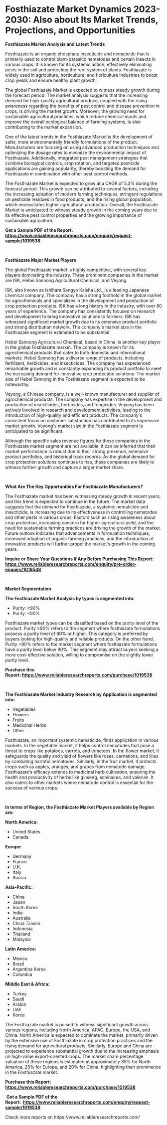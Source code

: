 <p><h1>Fosthiazate Market Dynamics 2023-2030: Also about Its Market Trends, Projections, and Opportunities</h1></p><p><strong>Fosthiazate Market Analysis and Latest Trends</strong></p>
<p><p>Fosthiazate is an organic phosphate insecticide and nematicide that is primarily used to control plant-parasitic nematodes and certain insects in various crops. It is known for its systemic action, effectively eliminating pests in the soil and protecting the root system of plants. Fosthiazate is widely used in agriculture, horticulture, and floriculture industries to boost crop yields and ensure healthy plant growth.</p><p>The global Fosthiazate Market is expected to witness steady growth during the forecast period. The market analysis suggests that the increasing demand for high-quality agricultural produce, coupled with the rising awareness regarding the benefits of pest control and disease prevention in crops, is driving the market growth. Moreover, the growing need for sustainable agricultural practices, which reduce chemical inputs and improve the overall ecological balance of farming systems, is also contributing to the market expansion.</p><p>One of the latest trends in the Fosthiazate Market is the development of safer, more environmentally friendly formulations of the product. Manufacturers are focusing on using advanced production techniques and optimizing the dosage rates to minimize the environmental impact of Fosthiazate. Additionally, integrated pest management strategies that combine biological controls, crop rotation, and targeted pesticide applications are gaining popularity, thereby boosting the demand for Fosthiazate in combination with other pest control methods.</p><p>The Fosthiazate Market is expected to grow at a CAGR of 5.3% during the forecast period. This growth can be attributed to several factors, including the increasing adoption of modern farming techniques, stringent regulations on pesticide residues in food products, and the rising global population, which necessitates higher agricultural production. Overall, the Fosthiazate Market is anticipated to witness steady growth in the coming years due to its effective pest control properties and the growing importance of sustainable agriculture.</p></p>
<p><strong>Get a Sample PDF of the Report:&nbsp; <a href="https://www.reliableresearchreports.com/enquiry/request-sample/1019538">https://www.reliableresearchreports.com/enquiry/request-sample/1019538</a></strong></p>
<p>&nbsp;</p>
<p><strong>Fosthiazate Major Market Players</strong></p>
<p><p>The global Fosthiazate market is highly competitive, with several key players dominating the industry. Three prominent companies in the market are ISK, Hebei Sannong Agricultural Chemical, and Veyong.</p><p>ISK, also known as Ishihara Sangyo Kaisha Ltd., is a leading Japanese chemical company. The company has a strong foothold in the global market for agrochemicals and specializes in the development and production of crop protection products. ISK has a long history in the industry, with over 80 years of experience. The company has consistently focused on research and development to bring innovative solutions to farmers. ISK has witnessed significant market growth due to its extensive product portfolio and strong distribution network. The company's market size in the Fosthiazate segment is estimated to be substantial.</p><p>Hebei Sannong Agricultural Chemical, based in China, is another key player in the global Fosthiazate market. The company is known for its agrochemical products that cater to both domestic and international markets. Hebei Sannong has a diverse range of products, including fertilizers, herbicides, and insecticides. The company has experienced remarkable growth and is constantly expanding its product portfolio to meet the increasing demand for innovative crop protection solutions. The market size of Hebei Sannong in the Fosthiazate segment is expected to be noteworthy.</p><p>Veyong, a Chinese company, is a well-known manufacturer and supplier of agrochemical products. The company has expertise in the development and production of insecticides, herbicides, and fungicides. Veyong has been actively involved in research and development activities, leading to the introduction of high-quality and efficient products. The company's consistent focus on customer satisfaction has contributed to its impressive market growth. Veyong's market size in the Fosthiazate segment is anticipated to be significant.</p><p>Although the specific sales revenue figures for these companies in the Fosthiazate market segment are not available, it can be inferred that their market performance is robust due to their strong presence, extensive product portfolios, and historical track records. As the global demand for crop protection solutions continues to rise, these companies are likely to witness further growth and capture a larger market share.</p></p>
<p>&nbsp;</p>
<p><strong>What Are The Key Opportunities For Fosthiazate Manufacturers?</strong></p>
<p><p>The Fosthiazate market has been witnessing steady growth in recent years, and this trend is expected to continue in the future. The market data suggests that the demand for Fosthiazate, a systemic nematicide and insecticide, is increasing due to its effectiveness in controlling nematodes and other pests in various crops. Factors such as rising awareness about crop protection, increasing concern for higher agricultural yield, and the need for sustainable farming practices are driving the growth of the market. Future outlook indicates that advancements in formulation techniques, increased adoption of organic farming practices, and the introduction of innovative products will further propel the market's growth in the coming years.</p></p>
<p><strong>Inquire or Share Your Questions If Any Before Purchasing This Report: <a href="https://www.reliableresearchreports.com/enquiry/pre-order-enquiry/1019538">https://www.reliableresearchreports.com/enquiry/pre-order-enquiry/1019538</a></strong></p>
<p>&nbsp;</p>
<p><strong>Market Segmentation</strong></p>
<p><strong>The Fosthiazate Market Analysis by types is segmented into:</strong></p>
<p><ul><li>Purity: ≥90%</li><li>Purity: <90%</li></ul></p>
<p><p>Fosthiazate market types can be classified based on the purity level of the product. Purity ≥90% refers to the segment where fosthiazate formulations possess a purity level of 90% or higher. This category is preferred by buyers looking for high-quality and reliable products. On the other hand, Purity <90% refers to the market segment where fosthiazate formulations have a purity level below 90%. This segment may attract buyers seeking a more cost-effective solution, willing to compromise on the slightly lower purity level.</p></p>
<p><strong>Purchase this Report:&nbsp;<a href="https://www.reliableresearchreports.com/purchase/1019538">https://www.reliableresearchreports.com/purchase/1019538</a></strong></p>
<p>&nbsp;</p>
<p><strong>The Fosthiazate Market Industry Research by Application is segmented into:</strong></p>
<p><ul><li>Vegetables</li><li>Flowers</li><li>Fruits</li><li>Medicinal Herbs</li><li>Other</li></ul></p>
<p><p>Fosthiazate, an important systemic nematicide, finds application in various markets. In the vegetable market, it helps control nematodes that pose a threat to crops like potatoes, carrots, and tomatoes. In the flower market, it safeguards the quality and yield of flowers like roses, carnations, and lilies by combating harmful nematodes. Similarly, in the fruit market, it protects crops such as apples, oranges, and grapes from nematode damage. Fosthiazate's efficacy extends to medicinal herb cultivation, ensuring the health and productivity of herbs like ginseng, echinacea, and valerian. It also caters to other markets where nematode control is essential for the success of various crops.</p></p>
<p>&nbsp;</p>
<p><strong>In terms of Region, the Fosthiazate Market Players available by Region are:</strong></p>
<p>
    <p> <strong> North America: </strong>
        <ul>
            <li>United States</li>
            <li>Canada</li>
        </ul>
        </p> 
    <p> <strong> Europe: </strong>
        <ul>
            <li>Germany</li>
            <li>France</li>
            <li>U.K.</li>
            <li>Italy</li>
            <li>Russia</li>
        </ul>
        </p> 
    <p> <strong> Asia-Pacific: </strong>
        <ul>
            <li>China</li>
            <li>Japan</li>
            <li>South Korea</li>
            <li>India</li>
            <li>Australia</li>
            <li>China Taiwan</li>
            <li>Indonesia</li>
            <li>Thailand</li>
            <li>Malaysia</li>
        </ul>
        </p> 
    <p> <strong> Latin America: </strong>
        <ul>
            <li>Mexico</li>
            <li>Brazil</li>
            <li>Argentina Korea</li>
            <li>Colombia</li>
        </ul>
        </p> 
    <p> <strong> Middle East & Africa: </strong>
        <ul>
            <li>Turkey</li>
            <li>Saudi</li>
            <li>Arabia</li>
            <li>UAE</li>
            <li>Korea</li>
        </ul>
    </p>
    </p>
<p><p>The Fosthiazate market is poised to witness significant growth across various regions, including North America, APAC, Europe, the USA, and China. North America is expected to dominate the market, primarily driven by the extensive use of Fosthiazate in crop protection practices and the rising demand for agricultural products. Similarly, Europe and China are projected to experience substantial growth due to the increasing emphasis on high-value export-oriented crops. The market share percentage valuation of these regions is estimated at approximately 35% for North America, 25% for Europe, and 20% for China, highlighting their prominence in the Fosthiazate market.</p></p>
<p><strong>Purchase this Report: <a href="https://www.reliableresearchreports.com/purchase/1019538">https://www.reliableresearchreports.com/purchase/1019538</a></strong></p>
<p>&nbsp;<strong>Get a Sample PDF of the Report:&nbsp;&nbsp;<a href="https://www.reliableresearchreports.com/enquiry/request-sample/1019538">https://www.reliableresearchreports.com/enquiry/request-sample/1019538</a></strong></p>
<p><strong></strong></p>
<p>Check more reports on https://www.reliableresearchreports.com/</p>